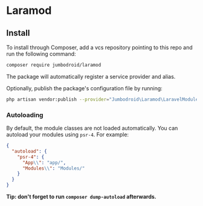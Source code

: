 # Laramod

## Install

To install through Composer, add a vcs repository pointing to this repo and run the following command:

``` bash
composer require jumbodroid/laramod
```

The package will automatically register a service provider and alias.

Optionally, publish the package's configuration file by running:

``` bash
php artisan vendor:publish --provider="Jumbodroid\Laramod\LaravelModulesServiceProvider"
```

### Autoloading

By default, the module classes are not loaded automatically. You can autoload your modules using `psr-4`. For example:

``` json
{
  "autoload": {
    "psr-4": {
      "App\\": "app/",
      "Modules\\": "Modules/"
    }
  }
}
```

**Tip: don't forget to run `composer dump-autoload` afterwards.**
